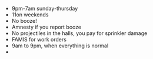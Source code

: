 - 9pm-7am sunday-thursday 
- 11on weekends
- No booze!
- Amnesty if you report booze 
- No projectiles in the halls, you pay for sprinkler damage
- FAMIS for work orders
- 9am to 9pm, when everything is normal
- 